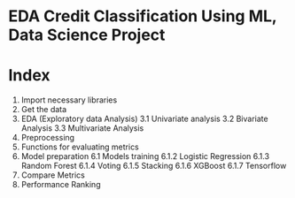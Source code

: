 # EDA Credit Classification Using ML, Data Science Project
# Index<br>
1. Import necessary libraries
2. Get the data
3. EDA (Exploratory data Analysis)
   3.1 Univariate analysis
   3.2 Bivariate Analysis
   3.3 Multivariate Analysis
4. Preprocessing
5. Functions for evaluating metrics
6. Model preparation
   6.1 Models training
     6.1.2 Logistic Regression
     6.1.3 Random Forest
     6.1.4 Voting
     6.1.5 Stacking
     6.1.6 XGBoost
     6.1.7 Tensorflow
7. Compare Metrics
8. Performance Ranking
